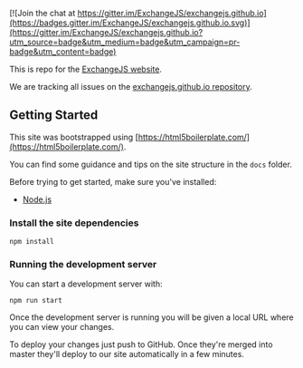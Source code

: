  [![Join the chat at https://gitter.im/ExchangeJS/exchangejs.github.io](https://badges.gitter.im/ExchangeJS/exchangejs.github.io.svg)](https://gitter.im/ExchangeJS/exchangejs.github.io?utm_source=badge&utm_medium=badge&utm_campaign=pr-badge&utm_content=badge)

This is repo for the [ExchangeJS website](http://www.exchangejs.com).

We are tracking all issues on the [exchangejs.github.io repository](https://github.com/ExchangeJS/exchangejs.github.io/issues).

## Getting Started

This site was bootstrapped using [https://html5boilerplate.com/](https://html5boilerplate.com/).

You can find some guidance and tips on the site structure in the `docs` folder.

Before trying to get started, make sure you've installed:

 * [Node.js](https://nodejs.org/en/download/)

### Install the site dependencies

    npm install

 ### Running the development server

 You can start a development server with:

    npm run start

Once the development server is running you will be given a local URL where you can view your changes.

To deploy your changes just push to GitHub. Once they're merged into master
they'll deploy to our site automatically in a few minutes.
